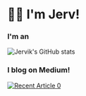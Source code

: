 # 👋🏾 I'm Jerv!

### I'm an
![Jervik's GitHub stats](https://github-readme-stats.vercel.app/api?username=jervlapsley&show_icons=true&theme=transparent&)


### I blog on Medium!

<a target="_blank" href="https://github-readme-medium-recent-article.vercel.app/medium/@jervlapsley/0"><img src="https://github-readme-medium-recent-article.vercel.app/medium/@jervlapsley/0" alt="Recent Article 0"> 

